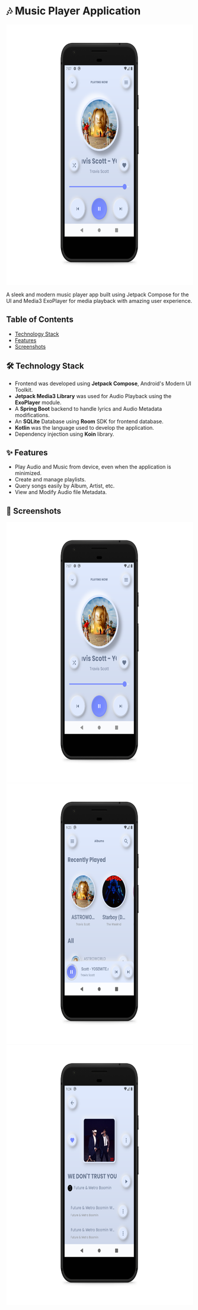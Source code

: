 # 🎶 Music Player Application
<img src="readme_images/song_player_page.png" height="700" />


A sleek and modern music player app built using Jetpack Compose for the UI and Media3 ExoPlayer for media playback with amazing user experience.

## Table of Contents
- [Technology Stack](#techonology-stack)
- [Features](#features)
- [Screenshots](#screenshots)

## 🛠️ Technology Stack
- Frontend was developed using **Jetpack Compose**, Android's Modern UI Toolkit.
- **Jetpack Media3 Library** was used for Audio Playback using the **ExoPlayer** module.
- A **Spring Boot** backend to handle lyrics and Audio Metadata modifications.
- An **SQLite** Database using **Room** SDK for frontend database.
- **Kotlin** was the language used to develop the application.
- Dependency injection using **Koin** library.

## ✨ Features
- Play Audio and Music from device, even when the application is minimized.
- Create and manage playlists.
- Query songs easily by Album, Artist, etc.
- View and Modify Audio file Metadata.

## 📸 Screenshots
<img src="readme_images/song_player_page.png" height="700" />

<img src="readme_images/albums_page.png" height="700" />

<img src="readme_images/album_page.png" height="700" />